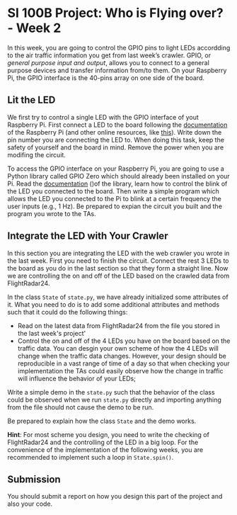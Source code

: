 # SI 100B Project: Who is Flying over? - Week 2

In this week, you are going to control the GPIO pins to light LEDs accordding to the air traffic information you get from last week’s crawler. GPIO, or *general purpose input and output*, allows you to connect to a general purpose devices and transfer information from/to them. On your Raspberry Pi, the GPIO interface is the 40-pins array on one side of the board.

## Lit the LED

We first try to control a single LED with the GPIO interface of yout Raspberry Pi. First connect a LED to the board following the [documentation](https://www.raspberrypi.org/documentation/usage/gpio/) of the Raspberry Pi (and other online resources, like [this](https://thepihut.com/blogs/raspberry-pi-tutorials/27968772-turning-on-an-led-with-your-raspberry-pis-gpio-pins)). Write down the pin number you are connecting the LED to. When doing this task, keep the safety of yourself and the board in mind. Remove the power when you are modifing the circuit.

To access the GPIO interface on your Raspberry Pi, you are going to use a Python library called GPIO Zero which should already been installed on your Pi. Read the [documentation](https://gpiozero.readthedocs.io/en/stable/) ()of the library, learn how to control the blink of the LED you connected to the board. Then write a simple program which allows the LED you connected to the Pi to blink at a certain frequency the user inputs (e.g., 1 Hz). Be prepared to expian the circuit you built and the program you wrote to the TAs.

## Integrate the LED with Your Crawler

In this section you are integrating the LED with the web crawler you wrote in the last week. First you need to finish the circuit. Connect the rest 3 LEDs to the board as you do in the last section so that they form a straight line. Now we are controlling the on and off of the LED based on the crawled data from FlightRadar24.

In the class `State` of `state.py`, we have already initialized some attributes of it. What you need to do is to add some additional attributes and methods such that it could do the following things:

- Read on the latest data from FlightRadar24 from the file you stored in the last week's project'
- Control the on and off of the 4 LEDs you have on the board based on the traffic data. You can desgin your own scheme of how the 4 LEDs will change when the traffic data changes. However, your design should be reproducible in a vast range of time of a day so that when checking your implementation the TAs could easily observe how the change in traffic will influence the behavior of your LEDs;

Write a simple demo in the `state.py` such that the behavior of the class could be observed when we run `state.py` directly and importing anything from the file should not cause the demo to be run.

Be prepared to explain how the class `State` and the demo works.

**Hint**: For most scheme you design, you need to write the checking of FlightRadar24 and the controlling of the LED in a big loop. For the convenience of the implementation of the following weeks, you are recommended to implement such a loop in `State.spin()`.

## Submission

You should submit a report on how you design this part of the project and also your code.